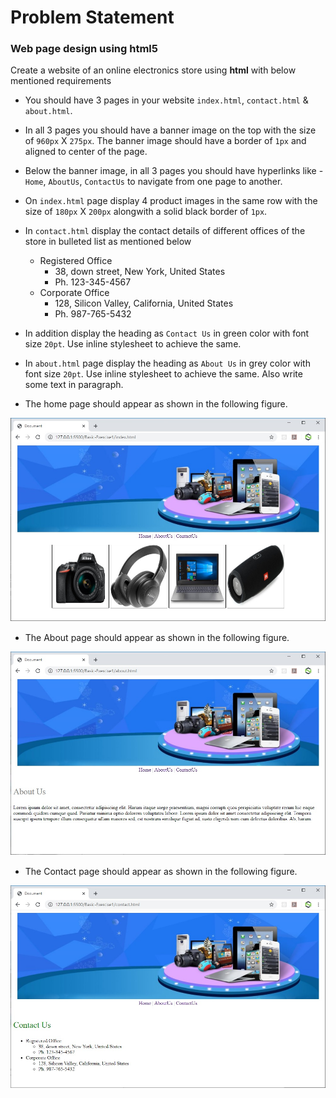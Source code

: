 # Problem Statement

### Web page design using html5

Create a website of an online electronics store using **html** with below mentioned requirements
- You should have 3 pages in your website `index.html`, `contact.html` & `about.html`.
- In all 3 pages you should have a banner image on the top with the size of `960px` X `275px`. The banner image should have a border of `1px` and aligned to center of the page. 
- Below the banner image, in all 3 pages you should have hyperlinks like - `Home`, `AboutUs`, `ContactUs` to navigate from one page to another. 
- On `index.html` page display 4 product images in the same row with the size of `180px` X `200px` alongwith a solid black border of `1px`. 
- In `contact.html` display the contact details of different offices of the store in bulleted list as mentioned below
    - Registered Office
        - 38, down street, New York, United States
        - Ph. 123-345-4567
    - Corporate Office
        - 128, Silicon Valley, California, United States
        - Ph. 987-765-5432
- In addition display the heading as `Contact Us` in green color with font size `20pt`. Use inline stylesheet to achieve the same.
- In `about.html` page display the heading as `About Us` in grey color with font size `20pt`. Use inline stylesheet to achieve the same. Also write some text in paragraph.

- The home page should appear as shown in the following figure.

![HomePage](./Images/home.jpg)

- The About page should appear as shown in the following figure.

![AboutPage](./Images/about.jpg)

- The Contact page should appear as shown in the following figure.

![ContactPage](./Images/contact.jpg)